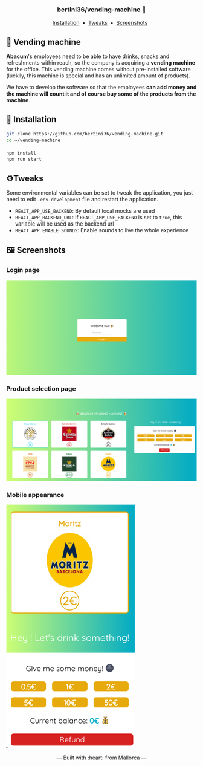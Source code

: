 <h3 align="center">
    bertini36/vending-machine 🍺
</h3>
<p align="center">
  <a href="#-installation">Installation</a>&nbsp;&nbsp;•&nbsp;
  <a href="#-tweaks">Tweaks</a>&nbsp;&nbsp;•&nbsp;
  <a href="#-screenshots">Screenshots</a>&nbsp;&nbsp;
</p>

## 🍺 Vending machine
**Abacum**'s employees need to be able to have drinks, snacks and refreshments 
within reach, so the company is acquiring a **vending machine** for the office. 
This vending machine comes without pre-installed software (luckily, this machine 
is special and has an unlimited amount of products).

We have to develop the software so that the employees **can add money and the machine 
will count it and of course buy some of the products from the machine**.

## 🚀 Installation
```bash
git clone https://github.com/bertini36/vending-machine.git
cd ~/vending-machine

npm install
npm run start
```

## ⚙️Tweaks
Some environmental variables can be set to tweak the application, you just need to edit `.env.development`
file and restart the application.
- `REACT_APP_USE_BACKEND`: By default local mocks are used
- `REACT_APP_BACKEND_URL`: If `REACT_APP_USE_BACKEND` is set to `true`, this variable will be used as the backend url
- `REACT_APP_ENABLE_SOUNDS`: Enable sounds to live the whole experience

## 🖼️ Screenshots
### Login page
![login page](https://github.com/bertini36/vending-machine/blob/master/public/screenshots/login.png?raw=true)

### Product selection page
![product selection page](https://github.com/bertini36/vending-machine/blob/master/public/screenshots/vending-machine.png?raw=true)

### Mobile appearance
![responsive](https://github.com/bertini36/vending-machine/blob/master/public/screenshots/mobile.png?raw=true)

<p align="center">&mdash; Built with :heart: from Mallorca &mdash;</p>